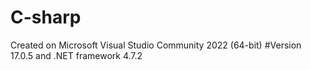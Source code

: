 # C-sharp
Created on Microsoft Visual Studio Community 2022 (64-bit) #Version 17.0.5 and  .NET framework 4.7.2
